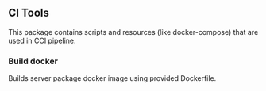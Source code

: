 ## CI Tools

This package contains scripts and resources (like docker-compose) that are used in CCI pipeline.

### Build docker

Builds server package docker image using provided Dockerfile.
